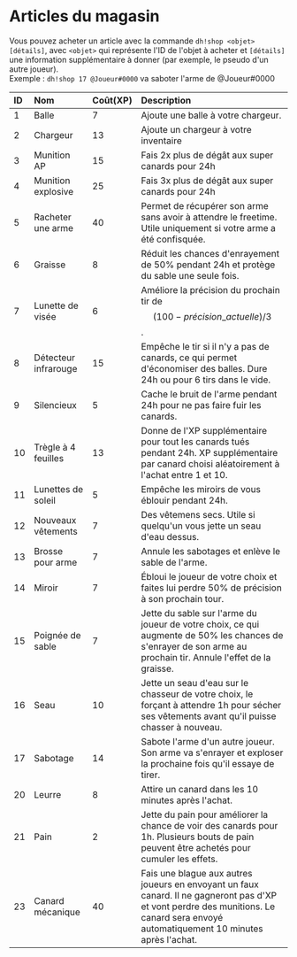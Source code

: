 # Articles du magasin

Vous pouvez acheter un article avec la commande `dh!shop <objet> [détails]`, avec `<objet>` qui représente l'ID de l'objet à acheter et `[détails]` une information supplémentaire à donner \(par exemple, le pseudo d'un autre joueur\).  
Exemple : `dh!shop 17 @Joueur#0000` va saboter l'arme de @Joueur\#0000

| ID | Nom | Coût\(XP\) | Description |
| :--- | :--- | :--- | :--- |
| 1 | Balle | 7 | Ajoute une balle à votre chargeur. |
| 2 | Chargeur | 13 | Ajoute un chargeur à votre inventaire |
| 3 | Munition AP | 15 | Fais 2x plus de dégât aux super canards pour 24h |
| 4 | Munition explosive | 25 | Fais 3x plus de dégât aux super canards pour 24h |
| 5 | Racheter une arme | 40 | Permet de récupérer son arme sans avoir à attendre le freetime. Utile uniquement si votre arme a été confisquée. |
| 6 | Graisse | 8 | Réduit les chances d'enrayement de 50% pendant 24h et protège du sable une seule fois. |
| 7 | Lunette de visée | 6 | Améliore la précision du prochain tir de $$(100- précision\_actuelle)/3$$. |
| 8 | Détecteur infrarouge | 15 | Empêche le tir si il n'y a pas de canards, ce qui permet d'économiser des balles. Dure 24h ou pour 6 tirs dans le vide. |
| 9 | Silencieux | 5 | Cache le bruit de l'arme pendant 24h pour ne pas faire fuir les canards. |
| 10 | Trègle à 4 feuilles | 13 | Donne de l'XP supplémentaire pour tout les canards tués pendant 24h. XP supplémentaire par canard choisi aléatoirement à l'achat entre 1 et 10. |
| 11 | Lunettes de soleil | 5 | Empêche les miroirs de vous éblouir pendant 24h. |
| 12 | Nouveaux vêtements | 7 | Des vêtemens secs. Utile si quelqu'un vous jette un seau d'eau dessus. |
| 13 | Brosse pour arme | 7 | Annule les sabotages et enlève le sable de l'arme. |
| 14 | Miroir | 7 | Ébloui le joueur de votre choix et faites lui perdre 50% de précision à son prochain tour. |
| 15 | Poignée de sable | 7 | Jette du sable sur l'arme du joueur de votre choix, ce qui augmente de 50% les chances de s'enrayer de son arme au prochain tir. Annule l'effet de la graisse. |
| 16 | Seau | 10 | Jette un seau d'eau sur le chasseur de votre choix, le forçant à attendre 1h pour sécher ses vêtements avant qu'il puisse chasser à nouveau. |
| 17 | Sabotage | 14 | Sabote l'arme d'un autre joueur. Son arme va s'enrayer et exploser la prochaine fois qu'il essaye de tirer. |
| 20 | Leurre | 8 | Attire un canard dans les 10 minutes après l'achat. |
| 21 | Pain | 2 | Jette du pain pour améliorer la chance de voir des canards pour 1h. Plusieurs bouts de pain peuvent être achetés pour cumuler les effets. |
| 23 | Canard mécanique | 40 | Fais une blague aux autres joueurs en envoyant un faux canard. Il ne gagneront pas d'XP et vont perdre des munitions. Le canard sera envoyé automatiquement 10 minutes après l'achat. |

